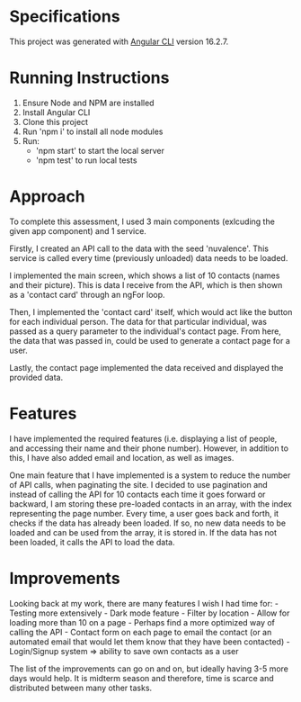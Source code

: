 # Specifications

This project was generated with [Angular CLI](https://github.com/angular/angular-cli) version 16.2.7.

# Running Instructions

1. Ensure Node and NPM are installed
2. Install Angular CLI
3. Clone this project
4. Run 'npm i' to install all node modules
5. Run:
   - 'npm start' to start the local server
   - 'npm test' to run local tests

# Approach

To complete this assessment, I used 3 main components (exlcuding the given app component) and 1 service.

Firstly, I created an API call to the data with the seed 'nuvalence'. This service is called every time (previously unloaded) data needs to be loaded.

I implemented the main screen, which shows a list of 10 contacts (names and their picture). This is data I receive from the API, which is then shown as a 'contact card' through an ngFor loop.

Then, I implemented the 'contact card' itself, which would act like the button for each individual person. The data for that particular individual, was passed as a query parameter to the individual's contact page. From here, the data that was passed in, could be used to generate a contact page for a user.

Lastly, the contact page implemented the data received and displayed the provided data.

# Features

I have implemented the required features (i.e. displaying a list of people, and accessing their name and their phone number). However, in addition to this, I have also added email and location, as well as images.

One main feature that I have implemented is a system to reduce the number of API calls, when paginating the site. I decided to use pagination and instead of calling the API for 10 contacts each time it goes forward or backward, I am storing these pre-loaded contacts in an array, with the index representing the page number. Every time, a user goes back and forth, it checks if the data has already been loaded. If so, no new data needs to be loaded and can be used from the array, it is stored in. If the data has not been loaded, it calls the API to load the data.

# Improvements

Looking back at my work, there are many features I wish I had time for: - Testing more extensively - Dark mode feature - Filter by location - Allow for loading more than 10 on a page - Perhaps find a more optimized way of calling the API - Contact form on each page to email the contact (or an automated email that would let them know that they have been contacted) - Login/Signup system => ability to save own contacts as a user

The list of the improvements can go on and on, but ideally having 3-5 more days would help. It is midterm season and therefore, time is scarce and distributed between many other tasks.
